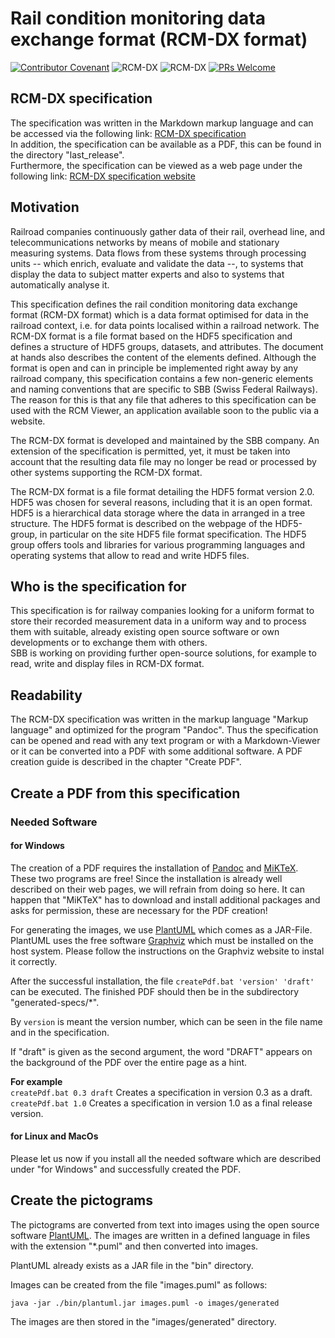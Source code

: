 # Rail condition monitoring data exchange format (RCM-DX format)

[![Contributor Covenant](https://img.shields.io/badge/Contributor%20Covenant-v2.0%20adopted-ff69b4.svg)](code_of_conduct.md) ![RCM-DX](https://img.shields.io/badge/RCM--DX-V2.0-green) ![RCM-DX](https://img.shields.io/badge/document-V0.29-blue) [![PRs Welcome](https://img.shields.io/badge/PRs-welcome-brightgreen.svg?style=flat-square)](http://makeapullrequest.com)

## RCM-DX specification

The specification was written in the Markdown markup language and can be accessed via the following link: [RCM-DX specification](RCM-DX-Specification_EN.md)  
In addition, the specification can be available as a PDF, this can be found in the directory "last_release".  
Furthermore, the specification can be viewed as a web page under the following link: [RCM-DX specification website](https://schweizerischebundesbahnen.github.io/rcm-dx/)

## Motivation

Railroad companies continuously gather data of their rail, overhead line, and telecommunications networks by means of mobile and stationary measuring systems. Data flows from these systems through processing units -- which enrich, evaluate and validate the data --, to systems that display the data to subject matter experts and also to systems that automatically analyse it.

This specification defines the rail condition monitoring data exchange format (RCM-DX format) which is a data format optimised for data in the railroad context, i.e. for data points localised within a railroad network. The RCM-DX format is a file format based on the HDF5 specification and defines a structure of HDF5 groups, datasets, and attributes. The document at hands also describes the content of the elements defined. Although the format is open and can in principle be implemented right away by any railroad company, this specification contains a few non-generic elements and naming conventions that are specific to SBB (Swiss Federal Railways). The reason for this is that any file that adheres to this specification can be used with the RCM Viewer, an application available soon to the public via a website.

The RCM-DX format is developed and maintained by the SBB company. An extension of the specification is permitted, yet, it must be taken into account that the resulting data file may no longer be read or processed by other systems supporting the RCM-DX format.

The RCM-DX format is a file format detailing the HDF5 format version 2.0. HDF5 was chosen for several reasons, including that it is an open format. HDF5 is a hierarchical data storage where the data in arranged in a tree structure. The HDF5 format is described on the webpage of the HDF5-group, in particular on the site HDF5 file format specification. The HDF5 group offers tools and libraries for various programming languages and operating systems that allow to read and write HDF5 files.

## Who is the specification for

This specification is for railway companies looking for a uniform format to store their recorded measurement data in a uniform way and to process them with suitable, already existing open source software or own developments or to exchange them with others.  
SBB is working on providing further open-source solutions, for example to read, write and display files in RCM-DX format.

## Readability

The RCM-DX specification was written in the markup language "Markup language" and optimized for the program "Pandoc". Thus the specification can be opened and read with any text program or with a Markdown-Viewer or it can be converted into a PDF with some additional software. A PDF creation guide is described in the chapter "Create PDF".

## Create a PDF from this specification

### Needed Software

#### for Windows

The creation of a PDF requires the installation of [Pandoc](https://pandoc.org/installing.html) and [MiKTeX](https://miktex.org/). These two programs are free! Since the installation is already well described on their web pages, we will refrain from doing so here. It can happen that "MiKTeX" has to download and install additional packages and asks for permission, these are necessary for the PDF creation!

For generating the images, we use [PlantUML](https://plantuml.com/de/) which comes as a JAR-File. PlantUML uses the free software [Graphviz](https://www.graphviz.org/) which must be installed on the host system. Please follow the instructions on the Graphviz website to instal it correctly.

After the successful installation, the file `createPdf.bat 'version' 'draft'` can be executed. The finished PDF should then be in the subdirectory "generated-specs/*".

By `version` is meant the version number, which can be seen in the file name and in the specification.

If "draft" is given as the second argument, the word "DRAFT" appears on the background of the PDF over the entire page as a hint.

**For example**  
`createPdf.bat 0.3 draft` Creates a specification in version 0.3 as a draft.  
`createPdf.bat 1.0` Creates a specification in version 1.0 as a final release version.  

#### for Linux and MacOs

Please let us now if you install all the needed software which are described under "for Windows" and successfully created the PDF.

## Create the pictograms

The pictograms are converted from text into images using the open source software [PlantUML](https://plantuml.com/de/). The images are written in a defined language in files with the extension "*.puml" and then converted into images.

PlantUML already exists as a JAR file in the "bin" directory.

Images can be created from the file "images.puml" as follows:

``` batch
java -jar ./bin/plantuml.jar images.puml -o images/generated
```

The images are then stored in the "images/generated" directory.

